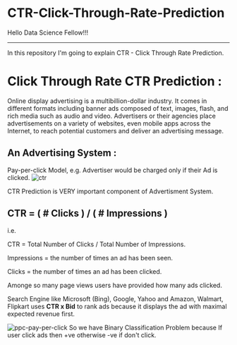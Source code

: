 # CTR-Click-Through-Rate-Prediction
Hello Data Science Fellow!!!
______________________________
In this repository I'm going to explain CTR - Click Through Rate Prediction.
# Click Through Rate CTR Prediction : 
Online display advertising is a multibillion-dollar industry. It comes in different formats including banner ads composed of text, images, flash, and rich media such as audio and video. Advertisers or their agencies place advertisements on a variety of websites, even mobile apps across the Internet, to reach potential customers and deliver an advertising message.

## An Advertising System :
Pay-per-click Model, e.g. Advertiser would be charged only if their Ad is clicked.
![ctr](https://user-images.githubusercontent.com/12669248/47145897-790de700-d2e8-11e8-9e17-7db52469042a.JPG)

CTR Prediction is VERY important component of Advertisment System.

## CTR = ( # Clicks ) / ( # Impressions )

i.e.

CTR = Total Number of Clicks / Total Number of Impressions. 


Impressions = the number of times an ad has been seen.

Clicks = the number of times an ad has been clicked.

Amonge so many page views users have provided how many ads clicked.

Search Engine like Microsoft (Bing), Google, Yahoo and Amazon, Walmart, Flipkart uses **CTR x Bid** to rank ads because it displays the ad with maximal expected revenue first.

![ppc-pay-per-click](https://user-images.githubusercontent.com/12669248/47146198-31d42600-d2e9-11e8-89d5-21815790012f.png)
So we have Binary Classification Problem because If user click ads then +ve otherwise -ve if don't click.
